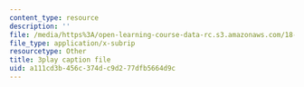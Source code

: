 ```yaml
---
content_type: resource
description: ''
file: /media/https%3A/open-learning-course-data-rc.s3.amazonaws.com/18-03sc-differential-equations-fall-2011/a111cd3b456c374dc9d277dfb5664d9c_uNOyxQwIV8o.srt
file_type: application/x-subrip
resourcetype: Other
title: 3play caption file
uid: a111cd3b-456c-374d-c9d2-77dfb5664d9c
---
```

